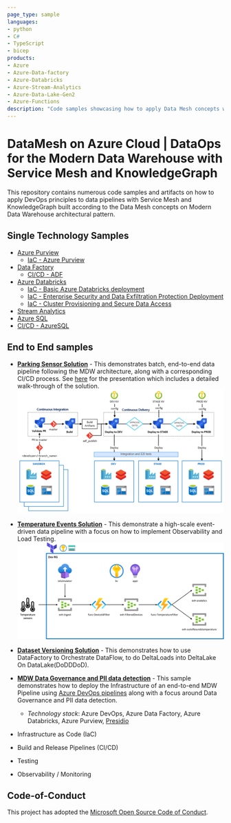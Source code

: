 ```yaml
---
page_type: sample
languages:
- python
- C#
- TypeScript
- bicep
products:
- Azure
- Azure-Data-factory
- Azure-Databricks
- Azure-Stream-Analytics
- Azure-Data-Lake-Gen2
- Azure-Functions
description: "Code samples showcasing how to apply Data Mesh concepts with DevOps with Modern Data Warehouse Architecture leveraging different Azure Sevices."
---
```


# DataMesh on Azure Cloud | DataOps for the Modern Data Warehouse with Service Mesh and KnowledgeGraph

This repository contains numerous code samples and artifacts on how to apply DevOps principles to data pipelines with Service Mesh and KnowledgeGraph built according to the Data Mesh concepts on Modern Data Warehouse architectural pattern.



## Single Technology Samples

- [Azure Purview](single_tech_samples/purview/)
  - [IaC - Azure Purview](single_tech_samples/purview/)
- [Data Factory](single_tech_samples/datafactory/)
  - [CI/CD - ADF](single_tech_samples/datafactory/)
- [Azure Databricks](single_tech_samples/databricks/)
  - [IaC - Basic Azure Databricks deployment](single_tech_samples/databricks/sample1_basic_azure_databricks_environment/)
  - [IaC - Enterprise Security and Data Exfiltration Protection Deployment](single_tech_samples/databricks/sample2_enterprise_azure_databricks_environment/)
  - [IaC - Cluster Provisioning and Secure Data Access](single_tech_samples/databricks/sample3_cluster_provisioning_and_data_access/)
- [Stream Analytics](single_tech_samples/streamanalytics/)
- [Azure SQL](single_tech_samples/azuresql/)
 - [CI/CD - AzureSQL](single_tech_samples/azuresql/)

## End to End samples



- [**Parking Sensor Solution**](e2e_samples/parking_sensors/) - This demonstrates batch, end-to-end data pipeline following the MDW architecture, along with a corresponding CI/CD process. See [here](https://www.youtube.com/watch?v=Xs1-OU5cmsw) for the presentation which includes a detailed walk-through of the solution.
![Architecture](docs/images/CI_CD_process_simplified.PNG?raw=true "Architecture")
- [**Temperature Events Solution**](e2e_samples/temperature_events) - This demonstrate a high-scale event-driven data pipeline with a focus on how to implement Observability and Load Testing.
![Architecture](e2e_samples/temperature_events/images/temperature-events-architecture.png?raw=true "Architecture")
- [**Dataset Versioning Solution**](e2e_samples/dataset_versioning) - This demonstrates how to use DataFactory to Orchestrate DataFlow, to do DeltaLoads into DeltaLake On DataLake(DoDDDoD).
- [**MDW Data Governance and PII data detection**](e2e_samples/mdw_governance) - This sample demonstrates how to deploy the Infrastructure of an end-to-end MDW Pipeline using [Azure DevOps pipelines](https://azure.microsoft.com/en-au/services/devops/pipelines/) along with a focus around Data Governance and PII data detection.
  - *Technology stack*: Azure DevOps, Azure Data Factory, Azure Databricks, Azure Purview, [Presidio](https://github.com/microsoft/presidio)

- Infrastructure as Code (IaC)
- Build and Release Pipelines (CI/CD)
- Testing
- Observability / Monitoring

## Code-of-Conduct

This project has adopted the [Microsoft Open Source Code of Conduct](https://opensource.microsoft.com/codeofconduct/).

